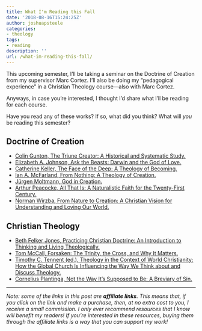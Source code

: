```yaml
---
title: What I'm Reading this Fall
date: '2018-08-16T15:24:25Z'
author: joshuapsteele
categories:
- theology
tags:
- reading
description: ''
url: /what-im-reading-this-fall/
---
```

This upcoming semester, I’ll be taking a seminar on the Doctrine of Creation from my supervisor Marc Cortez. I’ll also be doing my “pedagogical experience” in a Christian Theology course—also with Marc Cortez.

Anyways, in case you’re interested, I thought I’d share what I’ll be reading for each course.

Have you read any of these works? If so, what did you think? What will *you* be reading this semester?

## Doctrine of Creation

- [Colin Gunton, The Triune Creator: A Historical and Systematic Study.](https://amzn.to/2OHhIGt)
- [Elizabeth A. Johnson, Ask the Beasts: Darwin and the God of Love.](https://amzn.to/2OJjtmv)
- [Catherine Keller, The Face of the Deep: A Theology of Becoming.](https://amzn.to/2OGR0gX)
- [Ian A. McFarland, From Nothing: A Theology of Creation.](https://amzn.to/2nFuuK2)
- [Jürgen Moltmann, God in Creation.](https://amzn.to/2Miwlmx)
- [Arthur Peacocke, All That Is: A Naturalistic Faith for the Twenty-First Century.](https://amzn.to/2ODx52y)
- [Norman Wirzba, From Nature to Creation: A Christian Vision for Understanding and Loving Our World.](https://amzn.to/2nLA2T9)

## Christian Theology

- [Beth Felker Jones, Practicing Christian Doctrine: An Introduction to Thinking and Living Theologically.](https://amzn.to/2MAHK0v)
- [Tom McCall, Forsaken: The Trinity, the Cross, and Why It Matters.](https://amzn.to/2MoSrUI)
- [Timothy C. Tennent (ed.), Theology in the Context of World Christianity: How the Global Church Is Influencing the Way We Think about and Discuss Theology.](https://amzn.to/2L1hGXJ)
- [Cornelius Plantinga, Not the Way It’s Supposed to Be: A Breviary of Sin.](https://amzn.to/2nLh6Ef)

---

*Note: some of the links in this post are **affiliate links**. This means that, if you click on the link and make a purchase, then, at no extra cost to you, I receive a small commission. I only ever recommend resources that I know will benefit my readers! If you’re interested in these resources, buying them through the affiliate links is a way that you can support my work!*